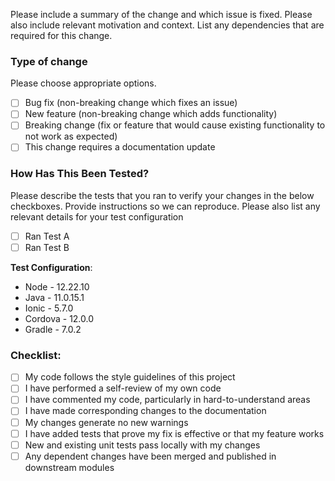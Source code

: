 Please include a summary of the change and which issue is fixed. Please also include relevant motivation and context. List any dependencies that are required for this change.

### Type of change

Please choose appropriate options.

- [ ] Bug fix (non-breaking change which fixes an issue)
- [ ] New feature (non-breaking change which adds functionality)
- [ ] Breaking change (fix or feature that would cause existing functionality to not work as expected)
- [ ] This change requires a documentation update

### How Has This Been Tested?

Please describe the tests that you ran to verify your changes in the below checkboxes. Provide instructions so we can reproduce. Please also list any relevant details for your test configuration

- [ ] Ran Test A
- [ ] Ran Test B

**Test Configuration**:
* Node - 12.22.10
* Java - 11.0.15.1
* Ionic - 5.7.0
* Cordova - 12.0.0
* Gradle - 7.0.2

### Checklist:

- [ ] My code follows the style guidelines of this project
- [ ] I have performed a self-review of my own code
- [ ] I have commented my code, particularly in hard-to-understand areas
- [ ] I have made corresponding changes to the documentation
- [ ] My changes generate no new warnings
- [ ] I have added tests that prove my fix is effective or that my feature works
- [ ] New and existing unit tests pass locally with my changes
- [ ] Any dependent changes have been merged and published in downstream modules
